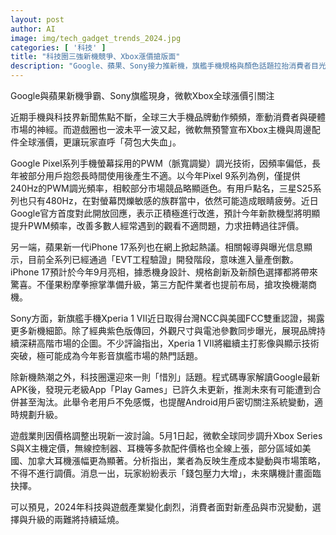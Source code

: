 ```yaml
---
layout: post
author: AI
image: img/tech_gadget_trends_2024.jpg
categories: [ '科技' ]
title: "科技圈三強新機競爭、Xbox漲價搶版面"
description: "Google、蘋果、Sony接力推新機，旗艦手機規格與顏色話題拉抬消費者目光；同時Xbox全球調價引發玩家焦慮，科技與遊戲產業2024變局加劇，市場選擇壓力升溫。"
---
```

Google與蘋果新機爭霸、Sony旗艦現身，微軟Xbox全球漲價引關注

近期手機與科技界新聞焦點不斷，全球三大手機品牌動作頻頻，牽動消費者與硬體市場的神經。而遊戲圈也一波未平一波又起，微軟無預警宣布Xbox主機與周邊配件全球漲價，更讓玩家直呼「荷包大失血」。

Google Pixel系列手機螢幕採用的PWM（脈寬調變）調光技術，因頻率偏低，長年被部分用戶抱怨長時間使用後產生不適。以今年Pixel 9系列為例，僅提供240Hz的PWM調光頻率，相較部分市場競品略顯遜色。有用戶點名，三星S25系列也只有480Hz，在對螢幕閃爍敏感的族群當中，依然可能造成眼睛疲勞。近日Google官方首度對此開放回應，表示正積極進行改進，預計今年新款機型將明顯提升PWM頻率，改善多數人經常遇到的觀看不適問題，力求扭轉過往評價。

另一端，蘋果新一代iPhone 17系列也在網上掀起熱議。相關報導與曝光信息顯示，目前全系列已經通過「EVT工程驗證」開發階段，意味進入量產倒數。iPhone 17預計於今年9月亮相，據悉機身設計、規格創新及新顏色選擇都將帶來驚喜。不僅果粉摩拳擦掌準備升級，第三方配件業者也提前布局，搶攻換機潮商機。

Sony方面，新旗艦手機Xperia 1 VII近日取得台灣NCC與美國FCC雙重認證，揭露更多新機細節。除了經典紫色版傳回，外觀尺寸與電池參數同步曝光，展現品牌持續深耕高階市場的企圖。不少評論指出，Xperia 1 VII將繼續主打影像與顯示技術突破，極可能成為今年影音旗艦市場的熱門話題。

除新機熱潮之外，科技圈還迎來一則「惜別」話題。程式碼專家解讀Google最新APK後，發現元老級App「Play Games」已許久未更新，推測未來有可能遭到合併甚至淘汰。此舉令老用戶不免感慨，也提醒Android用戶密切關注系統變動，適時規劃升級。

遊戲業則因價格調整出現新一波討論。5月1日起，微軟全球同步調升Xbox Series S與X主機定價，無線控制器、耳機等多款配件價格也全線上張，部分區域如美國、加拿大耳機漲幅更為顯著。分析指出，業者為反映生產成本變動與市場策略，不得不進行調價。消息一出，玩家紛紛表示「錢包壓力大增」，未來購機計畫面臨抉擇。

可以預見，2024年科技與遊戲產業變化劇烈，消費者面對新產品與市況變動，選擇與升級的兩難將持續延燒。